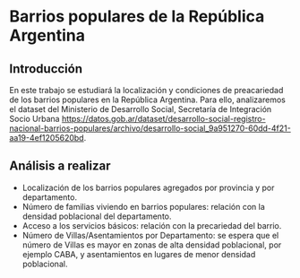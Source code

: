 # Barrios populares de la República Argentina

## Introducción
En este trabajo se estudiará la localización y condiciones de preacariedad de los
barrios populares en la República Argentina. Para ello, analizaremos el dataset
del Ministerio de Desarrollo Social, Secretaría de Integración Socio Urbana
<https://datos.gob.ar/dataset/desarrollo-social-registro-nacional-barrios-populares/archivo/desarrollo-social_9a951270-60dd-4f21-aa19-4ef1205620bd>.


## Análisis a realizar
* Localización de los barrios populares agregados por provincia y por departamento.
* Número de familias viviendo en barrios populares: relación con la densidad poblacional
  del departamento.
* Acceso a los servicios básicos: relación con la precariedad del barrio.
* Número de Villas/Asentamientos por Departamento: se espera que el número de Villas
  es mayor en zonas de alta densidad poblacional, por ejemplo CABA, y asentamientos
  en lugares de menor densidad poblacional.
 



